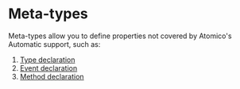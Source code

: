 # Meta-types

Meta-types allow you to define properties not covered by Atomico's Automatic support, such as:

1. [Type declaration](type.md)
2. [Event declaration](../declare-meta-types-to-the-component.md)
3. [Method declaration](method-declaration.md)
